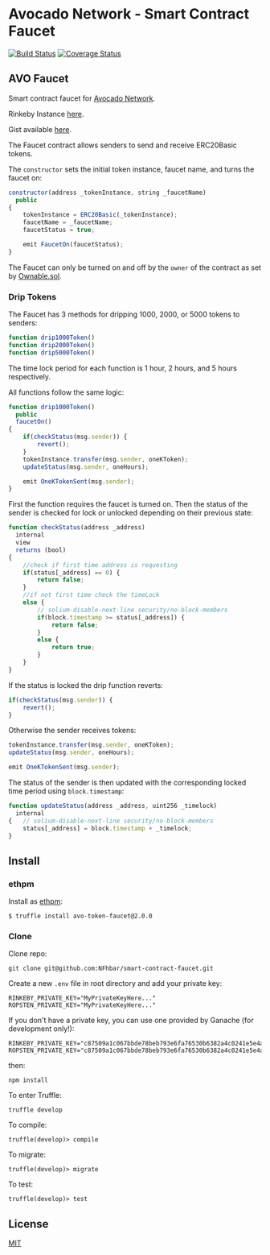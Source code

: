 # Avocado Network - Smart Contract Faucet

<div>

[![Build Status](https://travis-ci.org/AvocadoNetwork/smart-contract-faucet.svg?branch=master)](https://travis-ci.org/AvocadoNetwork/smart-contract-faucet)
[![Coverage Status](https://coveralls.io/repos/github/AvocadoNetwork/smart-contract-faucet/badge.svg?branch=master)](https://coveralls.io/github/AvocadoNetwork/smart-contract-faucet?branch=master)

</div>

## AVO Faucet
Smart contract faucet for [Avocado Network](https://github.com/AvocadoNetwork).

Rinkeby Instance [here](https://rinkeby.etherscan.io/address/0x8c2451d9bebc7c18ca89fdf7db8692d51605c04b).

Gist available [here](https://gist.github.com/NFhbar/e2112d0d909881e5c82b2c3d6a1c5e75).

The Faucet contract allows senders to send and receive ERC20Basic tokens.

The ```constructor``` sets the initial token instance, faucet name, and turns the faucet on:
```javascript
constructor(address _tokenInstance, string _faucetName)
  public
{
    tokenInstance = ERC20Basic(_tokenInstance);
    faucetName = _faucetName;
    faucetStatus = true;

    emit FaucetOn(faucetStatus);
}
```

The Faucet can only be turned on and off by the ```owner``` of the contract as set by [Ownable.sol](./contracts/ownership/Ownable.sol).

### Drip Tokens
The Faucet has 3 methods for dripping 1000, 2000, or 5000 tokens to senders:
```javascript
function drip1000Token()
function drip2000Token()
function drip5000Token()
```
The time lock period for each function is 1 hour, 2 hours, and 5 hours respectively.

All functions follow the same logic:
```javascript
function drip1000Token()
  public
  faucetOn()
{
    if(checkStatus(msg.sender)) {
        revert();
    }
    tokenInstance.transfer(msg.sender, oneKToken);
    updateStatus(msg.sender, oneHours);

    emit OneKTokenSent(msg.sender);
}
```
First the function requires the faucet is turned on. Then the status of the sender is checked for lock or unlocked depending on their previous state:
```javascript
function checkStatus(address _address)
  internal
  view
  returns (bool)
{
    //check if first time address is requesting
    if(status[_address] == 0) {
        return false;
    }
    //if not first time check the timeLock
    else {
        // solium-disable-next-line security/no-block-members
        if(block.timestamp >= status[_address]) {
            return false;
        }
        else {
            return true;
        }
    }
}
```
If the status is locked the drip function reverts:
```javascript
if(checkStatus(msg.sender)) {
    revert();
}
```
Otherwise the sender receives tokens:
```javascript
tokenInstance.transfer(msg.sender, oneKToken);
updateStatus(msg.sender, oneHours);

emit OneKTokenSent(msg.sender);
```
The status of the sender is then updated with the corresponding locked time period using ```block.timestamp```:
```javascript
function updateStatus(address _address, uint256 _timelock)
  internal
{   // solium-disable-next-line security/no-block-members
    status[_address] = block.timestamp + _timelock;
}
```

## Install
### ethpm
Install as [ethpm](https://www.ethpm.com/registry/packages/48):
```
$ truffle install avo-token-faucet@2.0.0
```

### Clone
Clone repo:
```
git clone git@github.com:NFhbar/smart-contract-faucet.git
```
Create a new ```.env``` file in root directory and add your private key:
```
RINKEBY_PRIVATE_KEY="MyPrivateKeyHere..."
ROPSTEN_PRIVATE_KEY="MyPrivateKeyHere..."
```
If you don't have a private key, you can use one provided by Ganache (for development only!):
```
RINKEBY_PRIVATE_KEY="c87509a1c067bbde78beb793e6fa76530b6382a4c0241e5e4a9ec0a0f44dc0d3"
ROPSTEN_PRIVATE_KEY="c87509a1c067bbde78beb793e6fa76530b6382a4c0241e5e4a9ec0a0f44dc0d3"
```
then:
```
npm install
```
To enter Truffle:
```
truffle develop
```
To compile:
```
truffle(develop)> compile
```
To migrate:
```
truffle(develop)> migrate
```
To test:
```
truffle(develop)> test
```

## License
[MIT](./LICENSE.md)
